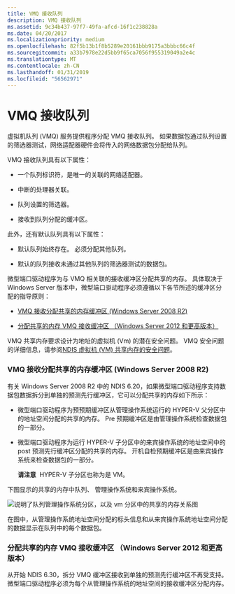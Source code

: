 ```yaml
---
title: VMQ 接收队列
description: VMQ 接收队列
ms.assetid: 9c34b437-97f7-49fa-afcd-16f1c238828a
ms.date: 04/20/2017
ms.localizationpriority: medium
ms.openlocfilehash: 82f5b13b1f8b5289e20161bbb9175a3bbbc66c4f
ms.sourcegitcommit: a33b7978e22d5bb9f65ca7056f955319049a2e4c
ms.translationtype: MT
ms.contentlocale: zh-CN
ms.lasthandoff: 01/31/2019
ms.locfileid: "56562971"
---
```

# <a name="vmq-receive-queues"></a>VMQ 接收队列





虚拟机队列 (VMQ) 服务提供程序分配 VMQ 接收队列。 如果数据包通过队列设置的筛选器测试，网络适配器硬件会将传入的网络数据包分配给队列。

VMQ 接收队列具有以下属性：

-   一个队列标识符，是唯一的关联的网络适配器。

-   中断的处理器关联。

-   队列设置的筛选器。

-   接收到队列分配的缓冲区。

此外，还有默认队列具有以下属性：

-   默认队列始终存在。 必须分配其他队列。

-   默认的队列接收未通过其他队列的筛选器测试的数据包。

微型端口驱动程序为与 VMQ 相关联的接收缓冲区分配共享的内存。 具体取决于 Windows Server 版本中，微型端口驱动程序必须遵循以下各节所述的缓冲区分配的指导原则：

-   [VMQ 接收分配共享的内存缓冲区 (Windows Server 2008 R2)](#windows7)

-   [分配共享的内存 VMQ 接收缓冲区 （Windows Server 2012 和更高版本）](#windows8)

VMQ 共享内存要求设计为地址的虚拟机 (Vm) 的潜在安全问题。 VMQ 安全问题的详细信息，请参阅[NDIS 虚拟机 (VM) 共享内存的安全问题](security-issues-with-ndis-virtual-machine--vm--shared-memory.md)。

### <a href="" id="windows7"></a>VMQ 接收分配共享的内存缓冲区 (Windows Server 2008 R2)

有关 Windows Server 2008 R2 中的 NDIS 6.20，如果微型端口驱动程序支持数据包数据拆分到单独的预测先行缓冲区，它可以分配共享的内存如下所示：

-   微型端口驱动程序为预预期缓冲区从管理操作系统运行的 HYPER-V 父分区中的地址空间分配的共享的内存。 Pre 预期缓冲区是由管理操作系统检查数据包的一部分。

-   微型端口驱动程序为运行 HYPER-V 子分区中的来宾操作系统的地址空间中的 post 预测先行缓冲区分配的共享的内存。 开机自检预期缓冲区是由来宾操作系统来检查数据包的一部分。

    **请注意**  HYPER-V 子分区也称为是 VM。

     

下图显示的共享的内存中队列、 管理操作系统和来宾操作系统。

![说明了队列管理操作系统分区，以及 vm 分区中的共享的内存关系图](images/vmqaddress.png)

在图中，从管理操作系统地址空间分配的标头信息和从来宾操作系统地址空间分配的数据显示在队列中的每个数据包。

### <a href="" id="windows8"></a>分配共享的内存 VMQ 接收缓冲区 （Windows Server 2012 和更高版本）

从开始 NDIS 6.30，拆分 VMQ 缓冲区接收到单独的预测先行缓冲区不再受支持。 微型端口驱动程序必须为每个从管理操作系统的地址空间的接收缓冲区分配内存。

 

 





